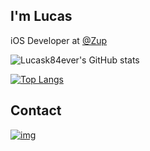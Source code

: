 ## I'm Lucas

iOS Developer at [@Zup](https://www.zup.com.br/)

![Lucask84ever's GitHub stats](https://github-readme-stats.vercel.app/api?username=lucask84ever&theme=dark)


[![Top Langs](https://github-readme-stats.vercel.app/api/top-langs/?username=lucask84ever&theme=dark)](https://github.com/lucask84ever/github-readme-stats)

## Contact

[![img](https://img.shields.io/badge/LinkedIn-0077B5?style=for-the-badge&logo=linkedin&logoColor=white)](https://www.linkedin.com/in/lucas-angeli-lima/)
